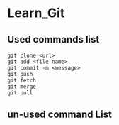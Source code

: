 # Learn_Git

## Used commands list
```
git clone <url>
git add <file-name>
git commit -m <message>
git push
git fetch
git merge
git pull
```


## un-used command List

```

```
